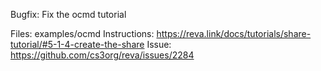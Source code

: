 Bugfix: Fix the ocmd tutorial

Files: examples/ocmd
Instructions: https://reva.link/docs/tutorials/share-tutorial/#5-1-4-create-the-share
Issue: https://github.com/cs3org/reva/issues/2284

